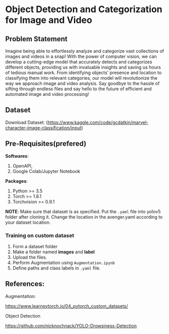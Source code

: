 
# Object Detection and Categorization for Image and Video 


## Problem Statement
Imagine being able to effortlessly analyze and categorize vast collections of images and videos in a snap! With the power of computer vision, we can develop a cutting-edge model that accurately detects and categorizes different objects, providing us with invaluable insights and saving us hours of tedious manual work. From identifying objects' presence and location to classifying them into relevant categories, our model will revolutionize the way we approach image and video analysis. Say goodbye to the hassle of sifting through endless files and say hello to the future of efficient and automated image and video processing!



## Dataset

Download Dataset: (https://www.kaggle.com/code/gcdatkin/marvel-character-image-classification/input)


## Pre-Requisites(prefered)
**Softwares**:
1. OpenAPI,
2. Google Colab/Jupyter Notebook


**Packages**:
1. Python >= 3.5
2. Torch >= 1.8.1
3. Torchvision >= 0.9.1


**NOTE**:
Make sure that dataset is as specified. Put the `.yaml` file into yolov5 folder after cloning it. Change the location in the avenger.yaml according to your dataset location.

### Training on custom dataset 
1. Form a dataset folder 
2. Make a folder named **images** and **label** 
3. Upload the files.
4. Perform Augmentation using `Augmentation.ipynb`
5. Define paths and class labels in `.yaml` file.


## References:

Augmentation:

https://www.learnpytorch.io/04_pytorch_custom_datasets/

Object Detection

https://github.com/nicknochnack/YOLO-Drowsiness-Detection
